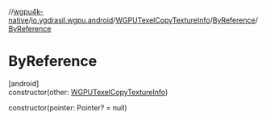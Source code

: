//[wgpu4k-native](../../../../index.md)/[io.ygdrasil.wgpu.android](../../index.md)/[WGPUTexelCopyTextureInfo](../index.md)/[ByReference](index.md)/[ByReference](-by-reference.md)

# ByReference

[android]\
constructor(other: [WGPUTexelCopyTextureInfo](../index.md))

constructor(pointer: Pointer? = null)